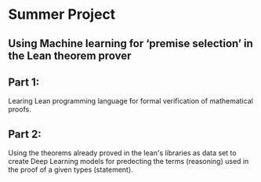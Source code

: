 # Summer Project

## Using Machine learning for ‘premise selection’ in the Lean theorem prover

## Part 1:
Learing Lean programming language for formal verification of mathematical proofs.

## Part 2:
Using the theorems already proved in the lean's libraries as data set to create Deep Learning models for predecting the terms (reasoning) used in the proof of a given types (statement).
